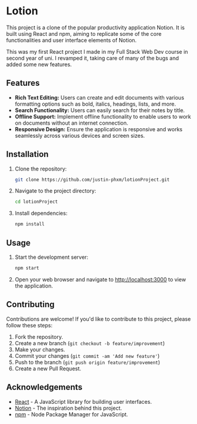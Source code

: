 # Lotion

This project is a clone of the popular productivity application Notion. It is built using React and npm, aiming to replicate some of the core functionalities and user interface elements of Notion.

This was my first React project I made in my Full Stack Web Dev course in second year of uni. I revamped it, taking care of many of the bugs and added some new features.

## Features

- **Rich Text Editing:** Users can create and edit documents with various formatting options such as bold, italics, headings, lists, and more.
- **Search Functionality:** Users can easily search for their notes by title.
- **Offline Support:** Implement offline functionality to enable users to work on documents without an internet connection.
- **Responsive Design:** Ensure the application is responsive and works seamlessly across various devices and screen sizes.

## Installation

1. Clone the repository:

   ```bash
   git clone https://github.com/justin-phxm/lotionProject.git
   ```

2. Navigate to the project directory:

   ```bash
   cd lotionProject
   ```

3. Install dependencies:

   ```bash
   npm install
   ```

## Usage

1. Start the development server:

   ```bash
   npm start
   ```

2. Open your web browser and navigate to [http://localhost:3000](http://localhost:3000) to view the application.

## Contributing

Contributions are welcome! If you'd like to contribute to this project, please follow these steps:

1. Fork the repository.
2. Create a new branch (`git checkout -b feature/improvement`)
3. Make your changes.
4. Commit your changes (`git commit -am 'Add new feature'`)
5. Push to the branch (`git push origin feature/improvement`)
6. Create a new Pull Request.

## Acknowledgements

- [React](https://reactjs.org/) - A JavaScript library for building user interfaces.
- [Notion](https://www.notion.so/) - The inspiration behind this project.
- [npm](https://www.npmjs.com/) - Node Package Manager for JavaScript.
